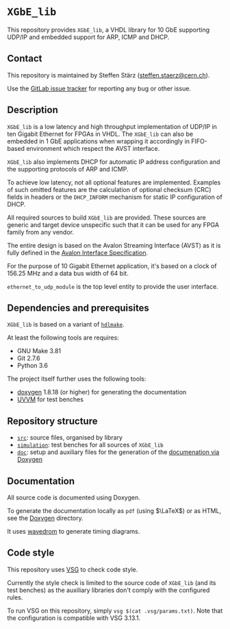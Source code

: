# `XGbE_lib`

This repository provides `XGbE_lib`, a VHDL library for 10 GbE supporting UDP/IP and embedded support for ARP, ICMP and DHCP.

## Contact
This repository is maintained by Steffen Stärz (<steffen.staerz@cern.ch>).

Use the [GitLab issue tracker](/../issues) for reporting any bug or other issue.

## Description

`XGbE_lib` is a low latency and high throughput implementation of UDP/IP in ten Gigabit Ethernet for FPGAs in VHDL.
The `XGbE_lib` can also be embedded in 1 GbE applications when wrapping it accordingly in FIFO-based environment which respect the AVST interface.

`XGbE_lib` also implements DHCP for automatic IP address configuration and the supporting protocols of ARP and ICMP.

To achieve low latency, not all optional features are implemented.
Examples of such omitted features are the calculation of optional checksum (CRC) fields in headers or the `DHCP_INFORM` mechanism for static IP configuration of DHCP.

All required sources to build `XGbE_lib` are provided.
These sources are generic and target device unspecific such that it can be used for any FPGA family from any vendor.

The entire design is based on the Avalon Streaming Interface (AVST) as it is fully defined in the [Avalon Interface Specification](
https://www.intel.com/content/dam/www/programmable/us/en/pdfs/literature/manual/mnl_avalon_spec.pdf).

For the purpose of 10 Gigabit Ethernet application, it's based on a clock of 156.25 MHz and a data bus width of 64 bit.

`ethernet_to_udp_module` is the top level entity to provide the user interface.

## Dependencies and prerequisites

`XGbE_lib` is based on a variant of [`hdlmake`](https://hdlmake.readthedocs.io/en/master/).

At least the following tools are requires:
- GNU Make 3.81
- Git 2.7.6
- Python 3.6

The project itself further uses the following tools:
- [doxygen](./doc/Doxygen) 1.8.18 (or higher) for generating the documentation
- [UVVM](https://github.com/UVVM/UVVM) for test benches

## Repository structure

- [`src`](./src): source files, organised by library
- [`simulation`](./simulation): test benches for all sources of `XGbE_lib`
- [`doc`](./doc): setup and auxiliary files for the generation of the [documenation via Doxygen](./doc/Doxygen)

## Documentation

All source code is documented using Doxygen.

To generate the documentation locally as `pdf` (using $`\LaTeX`$) or as HTML, see the [Doxygen](./doc/Doxygen) directory.

It uses [wavedrom](https://wavedrom.com/) to generate timing diagrams.

## Code style

This repository uses [VSG](https://github.com/jeremiah-c-leary/vhdl-style-guide) to check code style.

Currently the style check is limited to the source code of `XGbE_lib` (and its test benches) as the auxiliary libraries don't comply with the configured rules.

To run VSG on this repository, simply `vsg $(cat .vsg/params.txt)`.
Note that the configuration is compatible with VSG 3.13.1.